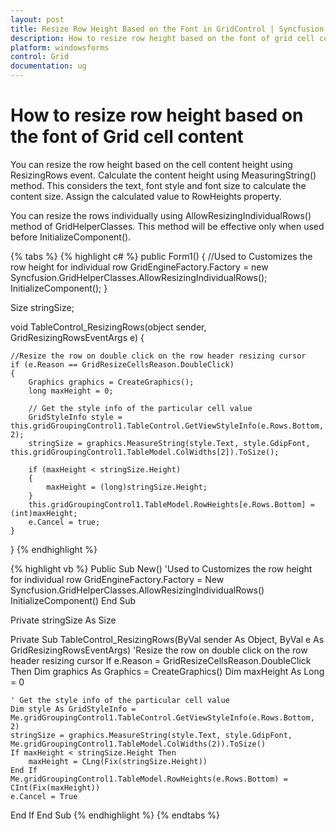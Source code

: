 ```yaml
---
layout: post
title: Resize Row Height Based on the Font in GridControl | Syncfusion
description: How to resize row height based on the font of grid cell content in Syncfusion Windows Forms Grid Control, and more.
platform: windowsforms
control: Grid
documentation: ug
---
```


# How to resize row height based on the font of Grid cell content

You can resize the row height based on the cell content height using ResizingRows event. Calculate the content height using MeasuringString() method. This considers the text, font style and font size to calculate the content size. Assign the calculated value to RowHeights property.

You can resize the rows individually using AllowResizingIndividualRows() method of GridHelperClasses. This method will be effective only when used before InitializeComponent().

{% tabs %}
{% highlight c# %}
public Form1()
{
    //Used to Customizes the row height for individual row 
    GridEngineFactory.Factory = new Syncfusion.GridHelperClasses.AllowResizingIndividualRows();
    InitializeComponent();
}

Size stringSize;

void TableControl_ResizingRows(object sender, GridResizingRowsEventArgs e)
{

    //Resize the row on double click on the row header resizing cursor
    if (e.Reason == GridResizeCellsReason.DoubleClick)
    {
        Graphics graphics = CreateGraphics();
        long maxHeight = 0;

        // Get the style info of the particular cell value
        GridStyleInfo style = this.gridGroupingControl1.TableControl.GetViewStyleInfo(e.Rows.Bottom, 2);
        stringSize = graphics.MeasureString(style.Text, style.GdipFont, this.gridGroupingControl1.TableModel.ColWidths[2]).ToSize();
     
        if (maxHeight < stringSize.Height)
        {
            maxHeight = (long)stringSize.Height;
        }
        this.gridGroupingControl1.TableModel.RowHeights[e.Rows.Bottom] = (int)maxHeight;
        e.Cancel = true;
    }            
}
{% endhighlight %}

{% highlight vb %}
Public Sub New()
  'Used to Customizes the row height for individual row 
  GridEngineFactory.Factory = New Syncfusion.GridHelperClasses.AllowResizingIndividualRows()
  InitializeComponent()
End Sub

Private stringSize As Size

Private Sub TableControl_ResizingRows(ByVal sender As Object, ByVal e As GridResizingRowsEventArgs)
  'Resize the row on double click on the row header resizing cursor
  If e.Reason = GridResizeCellsReason.DoubleClick Then
	Dim graphics As Graphics = CreateGraphics()
	Dim maxHeight As Long = 0
    
	' Get the style info of the particular cell value
	Dim style As GridStyleInfo = Me.gridGroupingControl1.TableControl.GetViewStyleInfo(e.Rows.Bottom, 2)
	stringSize = graphics.MeasureString(style.Text, style.GdipFont, Me.gridGroupingControl1.TableModel.ColWidths(2)).ToSize()
	If maxHeight < stringSize.Height Then
		maxHeight = CLng(Fix(stringSize.Height))
	End If
	Me.gridGroupingControl1.TableModel.RowHeights(e.Rows.Bottom) = CInt(Fix(maxHeight))
	e.Cancel = True
  End If
End Sub
{% endhighlight %}
{% endtabs %}

